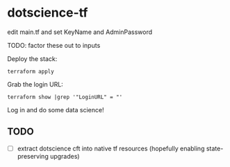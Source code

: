 # dotscience-tf

edit main.tf and set KeyName and AdminPassword

TODO: factor these out to inputs

Deploy the stack:
```
terraform apply
```

Grab the login URL:
```
terraform show |grep '"LoginURL" = "'
```

Log in and do some data science!

## TODO

- [ ] extract dotscience cft into native tf resources (hopefully enabling state-preserving upgrades)
